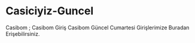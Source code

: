 # Casiciyiz-Guncel
Casibom ; Casibom Giriş Casibom Güncel Cumartesi Girişlerimize Buradan Erişebilirsiniz.
